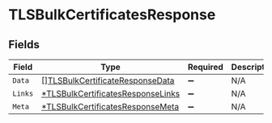 # TLSBulkCertificatesResponse


## Fields

| Field                                                                                        | Type                                                                                         | Required                                                                                     | Description                                                                                  |
| -------------------------------------------------------------------------------------------- | -------------------------------------------------------------------------------------------- | -------------------------------------------------------------------------------------------- | -------------------------------------------------------------------------------------------- |
| `Data`                                                                                       | [][TLSBulkCertificateResponseData](../../models/shared/tlsbulkcertificateresponsedata.md)    | :heavy_minus_sign:                                                                           | N/A                                                                                          |
| `Links`                                                                                      | [*TLSBulkCertificatesResponseLinks](../../models/shared/tlsbulkcertificatesresponselinks.md) | :heavy_minus_sign:                                                                           | N/A                                                                                          |
| `Meta`                                                                                       | [*TLSBulkCertificatesResponseMeta](../../models/shared/tlsbulkcertificatesresponsemeta.md)   | :heavy_minus_sign:                                                                           | N/A                                                                                          |